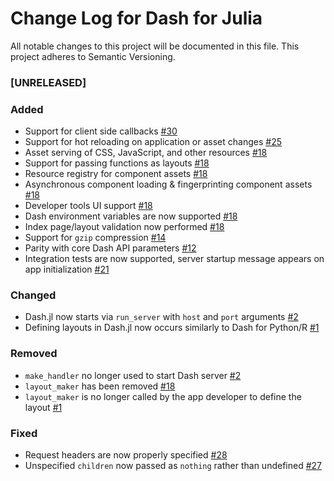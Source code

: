 # Change Log for Dash for Julia
All notable changes to this project will be documented in this file. This project adheres to Semantic Versioning.



### [UNRELEASED]
### Added
- Support for client side callbacks [#30](https://github.com/plotly/Dash.jl/pull/30)
- Support for hot reloading on application or asset changes [#25](https://github.com/plotly/Dash.jl/pull/25)
- Asset serving of CSS, JavaScript, and other resources [#18](https://github.com/plotly/Dash.jl/pull/18)
- Support for passing functions as layouts [#18](https://github.com/plotly/Dash.jl/pull/18)
- Resource registry for component assets [#18](https://github.com/plotly/Dash.jl/pull/18)
- Asynchronous component loading & fingerprinting component assets [#18](https://github.com/plotly/Dash.jl/pull/18)
- Developer tools UI support [#18](https://github.com/plotly/Dash.jl/pull/18)
- Dash environment variables are now supported [#18](https://github.com/plotly/Dash.jl/pull/18)
- Index page/layout validation now performed [#18](https://github.com/plotly/Dash.jl/pull/18)
- Support for `gzip` compression [#14](https://github.com/plotly/Dash.jl/pull/14)
- Parity with core Dash API parameters [#12](https://github.com/plotly/Dash.jl/pull/12)
- Integration tests are now supported, server startup message appears on app initialization [#21](https://github.com/plotly/Dash.jl/pull/21)

### Changed
- Dash.jl now starts via `run_server` with `host` and `port` arguments [#2](https://github.com/plotly/Dash.jl/issues/2)
- Defining layouts in Dash.jl now occurs similarly to Dash for Python/R [#1](https://github.com/plotly/Dash.jl/issues/1)

### Removed
- `make_handler` no longer used to start Dash server [#2](https://github.com/plotly/Dash.jl/issues/2)
- `layout_maker` has been removed [#18](https://github.com/plotly/Dash.jl/pull/18)
- `layout_maker` is no longer called by the app developer to define the layout [#1](https://github.com/plotly/Dash.jl/issues/1)

### Fixed
- Request headers are now properly specified [#28](https://github.com/plotly/Dash.jl/issues/28)
- Unspecified `children` now passed as `nothing` rather than undefined [#27](https://github.com/plotly/Dash.jl/issues/27)

